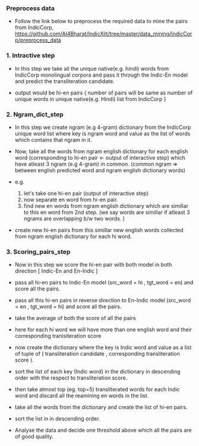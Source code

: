### Preprocess data
- Follow the link below to preprocess the required data to mine the pairs from IndicCorp, 
https://github.com/AI4Bharat/IndicXlit/tree/master/data_mining/IndicCorp/preprocess_data

### 1. Intractive step

- In this step we take all the unique native(e.g. hindi) words from IndicCorp monolingual corpora and pass it through the Indic-En model and predict the transliteration candidate.

- output would be hi-en pairs { number of pairs will be same as number of unique words in unique native(e.g. Hindi) list from IndicCorp }


### 2. Ngram_dict_step

- In this step we create ngram (e.g 4-gram) dictionary from the IndicCorp unique word list where key is ngram word and value as the list of words which contains that ngram in it.

- Now, take all the words from ngram english dictionary for each english word (corresponding to hi-en pair <- output of interactive step) which have atleast 3 ngram (e.g 4-gram) in common. (common ngram => between english predicted word and ngram english dictionary words) 

- e.g.	
	1. let's take one hi-en pair (output of interactive step)
	2. now separate en word from hi-en pair.
	3. find new en words from ngram english dictionary which are simillar to this en word from 2nd step. (we say words are simillar if atleast 3 ngrams are overlapping b/w two words. )

- create new hi-en pairs from this simillar new english words collected from ngram english dictionary for each hi word.

### 3. Scoring_pairs_step

- Now in this step we score the hi-en pair with both model in both direction [ Indic-En and En-Indic ]  

- pass all hi-en pairs to Indic-En model (src_word = hi , tgt_word = en) and score all the pairs.

- pass all this hi-en pairs in reverse direction to En-Indic model (src_word = en , tgt_word = hi) and score all the pairs.

- take the average of both the score of all the pairs 

- here for each hi word we will have more than one english word and their corresponding tranlsiteration score

- now create the dictionary where the key is Indic word and value as a list of tuple of ( transliteration candidate , corresponding transliteration score ).

- sort the list of each key (Indic word) in the dictionary in descending order with the respect to transliteration score.

- then take atmost top (eg. top=5) transliterated words for each Indic word and discard all the reamining en words in the list.

- take all the words from the dictionary and create the list of hi-en pairs.

- sort the list in in descending order.

- Analyse the data and decide one threshold above which all the pairs are of good quality.
